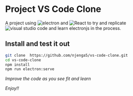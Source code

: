 # Project VS Code Clone
A project using ![electron](https://www.electronjs.org) and  ![React](https://www.reactjs.org) to try and replicate ![visual studio code](https://code.visualstudio.com) and learn electronjs in the process.

## Install and test it out
```sh
git clone  https://github.com/njenga5/vs-code-clone.git
cd vs-code-clone
npm install 
npm run electron:serve
```
_Improve the code as you see fit and learn_

_Enjoy!!_